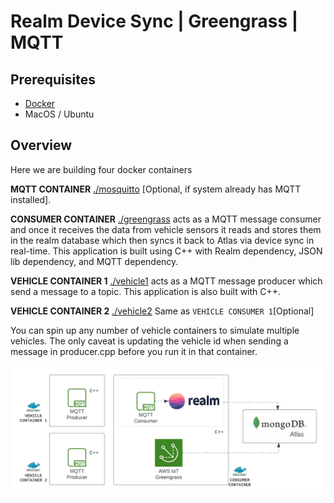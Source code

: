 # Realm Device Sync | Greengrass | MQTT

## Prerequisites

* [Docker](https://www.docker.com/products/docker-desktop/)
* MacOS / Ubuntu

## Overview

Here we are building four docker containers

**MQTT CONTAINER** [./mosquitto](./mosquitto/) [Optional, if system already has MQTT installed].
  
**CONSUMER CONTAINER** [./greengrass](./greengrass/) acts as a MQTT message consumer and once it receives the data from vehicle sensors it reads and stores them in the realm database which then syncs it back to Atlas via device sync in real-time. This application is built using C++ with Realm dependency, JSON lib dependency, and MQTT dependency.

**VEHICLE CONTAINER 1** [./vehicle1](./vehicle1/) acts as a MQTT message producer which send a message to a topic. This application is also built with C++.

**VEHICLE CONTAINER 2** [./vehicle2](./vehicle2/) Same as `VEHICLE CONSUMER 1`[Optional]

You can spin up any number of vehicle containers to simulate multiple vehicles. The only caveat is updating the vehicle id when sending a message in producer.cpp before you run it in that container.

![Architecture](../media/infra2.png)
